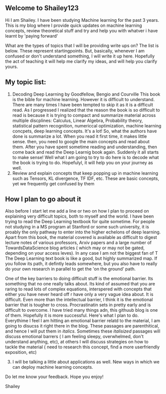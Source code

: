 ## Welcome to Shailey123

Hi I am Shailey. I have been studying Machine learning for the past 3 years. This is my blog where I provide quick updates on machine learning concepts, review theoretical stuff and try and help you with whatver i have learnt by 'paying forward'

What are the types of topics that I will be providing write ups on? The list is below. These represent startingpoints. But, basically, whenever I am confused or don't understand something, I will write it up here. Hopefully the act of teaching it will help me clarify my ideas, and will help you clarify yours.

## My topic list:
1. Decoding Deep Learning by Goodfellow, Bengio and Courville
This book is the bible for machine learning. However it is difficult to understand. There are many times I have been tempted to skip it as it is a difficult read. As I progressed I realized that the reason the book is so difficult to read is because it is trying to compact and summarize material across multiple discplines: Calculus, Linear Algebra, Probability theory, statistical pattern recognition, numericcal optimization, machine learning concpets, deep learning concepts. It's a lot! So, what the authors have done is summarize a lot. When you read it first time, it makes little sense. then, you need to google the main concepts and read about them. After you have spent sometime reading and understanding, then come back and read the Deep Learnig book again. Suddenly it all starts to make sense!
Well what I am going to try to do here is to decode what the book is trying to do. Hopefulyl, it will help you on your journey as well.
2. Review and explain concepts that keep popping up in machine learning such as Tensors, KL divergence, TF IDF, etc. These are basic concepts, yet we frequently get confused by them

## How I plan to go about it
Also before I start let me add a line or two on how I plan to proceed on explaining very difficult topics, both to myself and the world. I have been trying to read the Deep Learning textbook for quite sometime. For people not studying in a MS program at Stanford or some such university, it is proably the only pathway to enter into the higher echelons of deep learning. Apart from this book, the material covered is available as difficult to digest lecture notes of various professors, Arxiv papers and a large number of TowardsDataScience blog articles ( which may or may not be gated, depending on your access leves). In any case I am not the biggest fan of T The Deep Learning text book is like a good, but highly summarized map. If you follow its path, it defintly leads somewhere, but you also have to really do your own research in parallel to get the 'on the ground' path. 

One of the key barriers to doing difficult stuff is the emotional barrier. Its something that no one really talks about. Its kind of assumed that you are raring to read lots of complex equations, interspered with concepts that either you have never heard off r have only a very vague idea about. It is difficult. Even more than the intellectual barrier, I think it is the emotional barrier that is tougher to cross. Procrastinatin sets in pretty early and is difficult to overcome. I have tried many things adn, this githuub blog is one of them. Hopefully it is more successful. Here's what I plan to do. Everythime I feel I am hitting an emotional barrier relatd to the material, I am going to disucss it right there in the blog. These passages are parenthitical, and hence I will put them in *italics*. Sometimes these *italisized* passages will discuss emotional barrers ( I am feeling sleepy, overwhelmed, don't understand anything, etc), at others I will discuss strategies on how to tackle the material ( need to research this concept, find a more userfriendly exposition, etc)


3. I will be talking a little about applications as well. New ways in which we can deploy machine learning concepts.

Do let me know your feedback. Hope you enjoy!

Shailey
